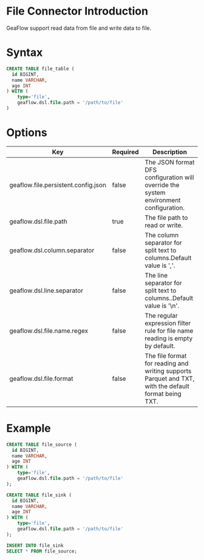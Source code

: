 # File Connector Introduction
GeaFlow support read data from file and write data to file.
# Syntax

```sql
CREATE TABLE file_table (
  id BIGINT,
  name VARCHAR,
  age INT
) WITH (
	type='file',
    geaflow.dsl.file.path = '/path/to/file'
)
```
# Options

| Key | Required | Description |
| -------- | -------- | -------- |
| geaflow.file.persistent.config.json     | false    | The JSON format DFS configuration will override the system environment configuration.      |
| geaflow.dsl.file.path     | true     | The file path to read or write.     |
| geaflow.dsl.column.separator     | false     | The column separator for split text to columns.Default value is ','.     |
| geaflow.dsl.line.separator     | false     | The line separator for split text to columns..Default value is '\n'.     |
| geaflow.dsl.file.name.regex    | false    | The regular expression filter rule for file name reading is empty by default.           |
| geaflow.dsl.file.format     | false    | The file format for reading and writing supports Parquet and TXT, with the default format being TXT. |

# Example

```sql
CREATE TABLE file_source (
  id BIGINT,
  name VARCHAR,
  age INT
) WITH (
	type='file',
    geaflow.dsl.file.path = '/path/to/file'
);

CREATE TABLE file_sink (
  id BIGINT,
  name VARCHAR,
  age INT
) WITH (
	type='file',
    geaflow.dsl.file.path = '/path/to/file'
);

INSERT INTO file_sink
SELECT * FROM file_source;
```